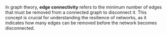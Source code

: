 In graph theory, **edge connectivity** refers to the minimum number of edges that must be removed from a connected graph to disconnect it. This concept is crucial for understanding the resilience of networks, as it indicates how many edges can be removed before the network becomes disconnected.

